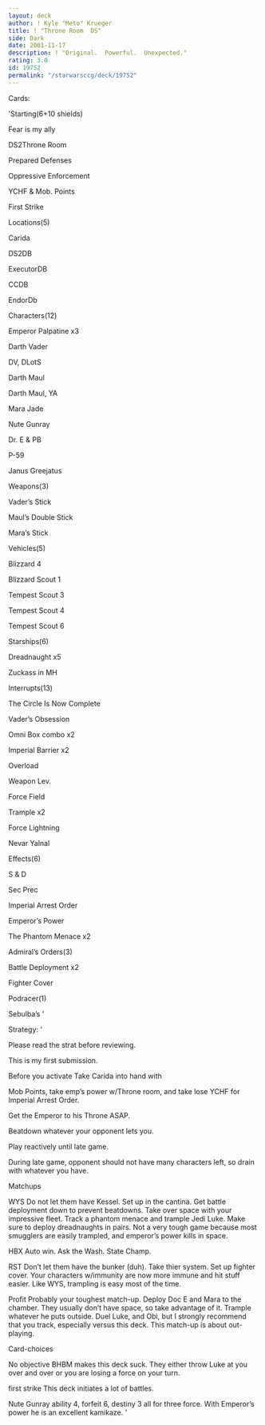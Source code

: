 ```yaml
---
layout: deck
author: ! Kyle "Meto" Krueger
title: ! "Throne Room  DS"
side: Dark
date: 2001-11-17
description: ! "Original.  Powerful.  Unexpected."
rating: 3.0
id: 19752
permalink: "/starwarsccg/deck/19752"
---
```

Cards: 

'Starting(6+10 shields)

Fear is my ally

DS2Throne Room

Prepared Defenses

Oppressive Enforcement

YCHF & Mob. Points

First Strike


Locations(5)

Carida

DS2DB

ExecutorDB

CCDB

EndorDb


Characters(12)

Emperor Palpatine x3

Darth Vader

DV, DLotS

Darth Maul

Darth Maul, YA

Mara Jade

Nute Gunray

Dr. E & PB

P-59

Janus Greejatus


Weapons(3)

Vader’s Stick

Maul’s Double Stick

Mara’s Stick


Vehicles(5)

Blizzard 4

Blizzard Scout 1

Tempest Scout 3

Tempest Scout 4

Tempest Scout 6


Starships(6)

Dreadnaught x5

Zuckass in MH


Interrupts(13)

The Circle Is Now Complete

Vader’s Obsession

Omni Box combo x2

Imperial Barrier x2

Overload

Weapon Lev.

Force Field

Trample x2

Force Lightning

Nevar Yalnal


Effects(6)

S & D

Sec Prec

Imperial Arrest Order

Emperor’s Power

The Phantom Menace x2


Admiral’s Orders(3)

Battle Deployment x2

Fighter Cover


Podracer(1)

Sebulba’s '

Strategy: '

Please read the strat before reviewing.

This is my first submission.


Before you activate Take Carida into hand with 

Mob Points, take emp’s power w/Throne room, and take lose YCHF for Imperial Arrest Order.


Get the Emperor to his Throne ASAP.

Beatdown whatever your opponent lets you.

Play reactively until late game.

During late game, opponent should not have many characters left, so drain with whatever you have.


Matchups

WYS Do not let them have Kessel.  Set up in the cantina.  Get battle deployment down to prevent beatdowns.  Take over space with your impressive fleet.  Track a phantom menace and trample Jedi Luke.  Make sure to deploy dreadnaughts in pairs.  Not a very tough game because most smugglers are easily trampled, and emperor’s power kills in space.


HBX Auto win.  Ask the Wash. State Champ.


RST  Don’t let them have the bunker (duh).  Take thier system.  Set up fighter cover.  Your characters w/immunity are now more immune and hit stuff easier.  Like WYS, trampling is easy most of the time.


Profit  Probably your toughest match-up.  Deploy Doc E and Mara to the chamber.  They usually don’t have space, so take advantage of it.  Trample whatever he puts outside.  Duel Luke, and Obi, but I strongly recommend that you track, especially versus this deck.  This match-up is about out-playing.


Card-choices

No objective BHBM makes this deck suck.  They either throw Luke at you over and over or you are losing a force on your turn.


first strike This deck initiates a lot of battles.


Nute Gunray ability 4, forfeit 6, destiny 3 all for three force.  With Emperor’s power he is an excellent kamikaze. '
